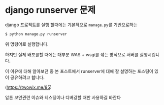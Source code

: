 # django runserver 문제

django 프로젝트를 실행 할때에는 기본적으로 `manage.py`를 기반으로하는

```bash
$ python manage.py runserver
```

위 명령어로 실행합니다.

하지만 실제 배포를할 때에는 대부분 WAS + wsgi를 섞는 방식으로 서버를 실행시킵니다.

이 이유에 대해 알아보던 중 본 포스트에서 runserver에 대해 잘 설명하는 포스팅이 있어 공유하려고 합니다.

(https://twowix.me/85)

암튼 보안관련 이슈와 테스팅이나 디버깅할 때만 사용하길 바란다
